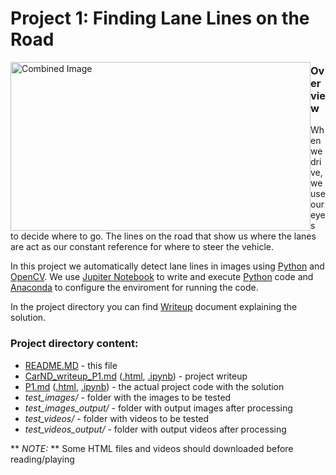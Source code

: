 
# **Project 1: Finding Lane Lines on the Road** 

<img style="float: left;" src="examples/laneLines_thirdPass.jpg" width="480"  height="270" alt="Combined Image" style="max-width:100%;">

### **Overview**

When we drive, we use our eyes to decide where to go. The lines on the road that show us where the lanes are act as our constant reference for where to steer the vehicle. 

In this project we automatically detect lane lines in images using [Python](https://www.python.org/) and [OpenCV](http://opencv.org/). We use [Jupiter Notebook](http://jupyter.org/) to write and execute [Python](https://www.python.org/) code and [Anaconda](https://docs.anaconda.com/) to configure the enviroment for running the code.

In the project directory you can find [Writeup](https://github.com/ek8203/CarND-LaneLines-P1/blob/master/CarND_writeup_P1.md) document explaining the solution.  

### Project directory content:

* [README.MD](https://github.com/ek8203/CarND-LaneLines-P1/blob/master/README.MD) - this file
* [CarND_writeup_P1.md](https://github.com/ek8203/CarND-LaneLines-P1/blob/master/CarND_writeup_P1.md) ([.html](https://github.com/ek8203/CarND-LaneLines-P1/blob/master/CarND_writeup_P1.html), [.ipynb](https://github.com/ek8203/CarND-LaneLines-P1/blob/master/CarND_writeup_P1.ipynb)) - project writeup
* [P1.md](https://github.com/ek8203/CarND-LaneLines-P1/blob/master/P1.md) ([.html](https://github.com/ek8203/CarND-LaneLines-P1/blob/master/P1.html), [.ipynb](https://github.com/ek8203/CarND-LaneLines-P1/blob/master/P1.ipynb)) - the actual project code with the solution
* *test_images/* - folder with the images to be tested
* *test_images_output/* - folder with output images after processing
* *test_videos/* - folder with videos to be tested
* *test_videos_output/* - folder with output videos after processing


** *NOTE:* ** Some HTML files and videos should downloaded before reading/playing
